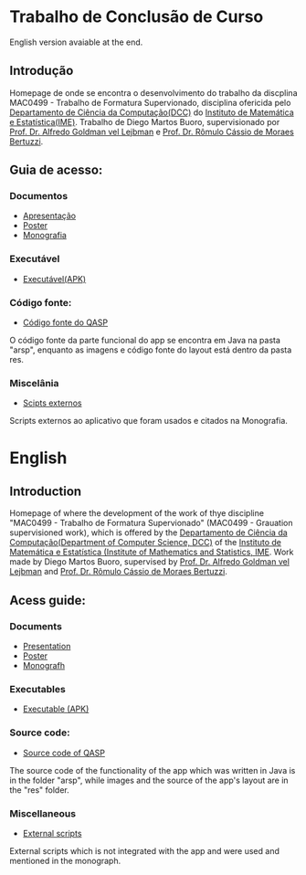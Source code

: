 # Trabalho de Conclusão de Curso

English version avaiable at the end.

## Introdução
Homepage de onde se encontra o desenvolvimento do trabalho da discplina MAC0499 - Trabalho de Formatura Supervionado, disciplina ofericida pelo [Departamento de Ciência da Computação(DCC)](https://www.ime.usp.br/dcc) do [Instituto de Matemática e Estatística(IME)](https://www.ime.usp.br/). Trabalho de Diego Martos Buoro, supervisionado por [Prof. Dr. Alfredo Goldman vel Lejbman](https://www.ime.usp.br/~gold/new/) e [Prof. Dr. Rômulo Cássio de Moraes Bertuzzi](http://www.eefe.usp.br/?membro/mostrar/id/149/tpc/20). 

## Guia de acesso:

### Documentos

* [Apresentação](https://github.com/dmb42odyssey/TCC2016/blob/master/TCCapresentacao/slides1.pdf)
* [Poster](https://github.com/dmb42odyssey/TCC2016/blob/master/TCCposter/poster.pdf)
* [Monografia](https://github.com/dmb42odyssey/TCC2016/blob/master/mono/monografia.pdf)

### Executável

* [Executável(APK)](https://github.com/dmb42odyssey/TCC2016/blob/master/QASP.apk)

### Código fonte:

* [Código fonte do QASP](https://github.com/dmb42odyssey/TCC2016/tree/master/backup/ArSP/app/src/main)

O código fonte da parte funcional do app se encontra em Java na pasta "arsp", enquanto as imagens e código fonte do layout está dentro da pasta res.

### Miscelânia

* [Scipts externos](https://github.com/dmb42odyssey/TCC2016/tree/master/TCCpython)

Scripts externos ao aplicativo que foram usados e citados na Monografia.

# English

## Introduction
Homepage of where the development of the work of thye discipline "MAC0499 - Trabalho de Formatura Supervionado" (MAC0499 - Grauation supervisioned work), which is offered by the [Departamento de Ciência da Computação(Department of Computer Science, DCC)](https://www.ime.usp.br/dcc) of the [Instituto de Matemática e Estatística (Institute of Mathematics and Statistics, IME](https://www.ime.usp.br/). Work made by Diego Martos Buoro, supervised by [Prof. Dr. Alfredo Goldman vel Lejbman](https://www.ime.usp.br/~gold/new/) and [Prof. Dr. Rômulo Cássio de Moraes Bertuzzi](http://www.eefe.usp.br/?membro/mostrar/id/149/tpc/20).

## Acess guide:

### Documents

* [Presentation](https://github.com/dmb42odyssey/TCC2016/blob/master/TCCapresentacao/slides1.pdf)
* [Poster](https://github.com/dmb42odyssey/TCC2016/blob/master/TCCposter/poster.pdf)
* [Monografh](https://github.com/dmb42odyssey/TCC2016/blob/master/mono/monografia.pdf)

### Executables

* [Executable (APK)](https://github.com/dmb42odyssey/TCC2016/blob/master/QASP.apk)

### Source code:

* [Source code of QASP](https://github.com/dmb42odyssey/TCC2016/tree/master/backup/ArSP/app/src/main)

The source code of the functionality of the app which was written in Java is in the folder "arsp", while images and the source of the app's layout are in the "res" folder.

### Miscellaneous

* [External scripts](https://github.com/dmb42odyssey/TCC2016/tree/master/TCCpython)

External scripts which is not integrated with the app and were used and mentioned in the monograph.
